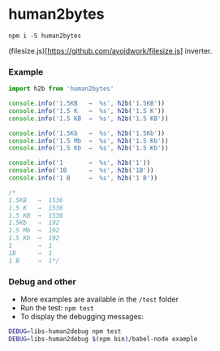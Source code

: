 # human2bytes

```
npm i -S human2bytes
```

(filesize.js)[https://github.com/avoidwork/filesize.js] inverter.

### Example

```js
import h2b from 'human2bytes'

console.info('1.5KB   →  %s', h2b('1.5KB'))
console.info('1.5 K   →  %s', h2b('1.5 K'))
console.info('1.5 KB  →  %s', h2b('1.5 KB'))

console.info('1.5Kb   →  %s', h2b('1.5Kb'))
console.info('1.5 Мb  →  %s', h2b('1.5 Kb'))
console.info('1.5 Kb  →  %s', h2b('1.5 Kb'))

console.info('1       →  %s', h2b('1'))
console.info('1B      →  %s', h2b('1B'))
console.info('1 B     →  %s', h2b('1 B'))

/*
1.5KB   →  1536
1.5 K   →  1536
1.5 KB  →  1536
1.5Kb   →  192
1.5 Мb  →  192
1.5 Kb  →  192
1       →  1
1B      →  1
1 B     →  1*/
```

### Debug and other

* More examples are available in the `/test` folder
* Run the test: `npm test`
* To display the debugging messages: 
```bash
DEBUG=libs-human2debug npm test
DEBUG=libs-human2debug $(npm bin)/babel-node example
```
